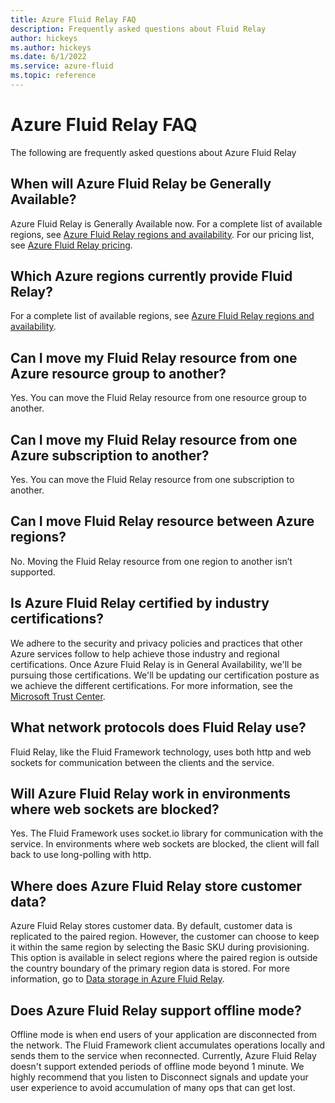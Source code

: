 ```yaml
---
title: Azure Fluid Relay FAQ
description: Frequently asked questions about Fluid Relay
author: hickeys
ms.author: hickeys
ms.date: 6/1/2022
ms.service: azure-fluid
ms.topic: reference
---
```


# Azure Fluid Relay FAQ

The following are frequently asked questions about Azure Fluid Relay

## When will Azure Fluid Relay be Generally Available?

Azure Fluid Relay is Generally Available now. For a complete list of available regions, see [Azure Fluid Relay regions and availability](https://azure.microsoft.com/global-infrastructure/services/?products=fluid-relay). For our pricing list, see [Azure Fluid Relay pricing](https://azure.microsoft.com/pricing/details/fluid-relay).

## Which Azure regions currently provide Fluid Relay?

For a complete list of available regions, see [Azure Fluid Relay regions and availability](https://azure.microsoft.com/global-infrastructure/services/?products=fluid-relay).

## Can I move my Fluid Relay resource from one Azure resource group to another?

Yes. You can move the Fluid Relay resource from one resource group to another.

## Can I move my Fluid Relay resource from one Azure subscription to another?

Yes. You can move the Fluid Relay resource from one subscription to another.

## Can I move Fluid Relay resource between Azure regions?

No. Moving the Fluid Relay resource from one region to another isn’t supported.

## Is Azure Fluid Relay certified by industry certifications?

We adhere to the security and privacy policies and practices that other Azure services follow to help achieve those industry and regional certifications. Once Azure Fluid Relay is in General Availability, we'll be pursuing those certifications. We'll be updating our certification posture as we achieve the different certifications. For more information, see the [Microsoft Trust Center](https://www.microsoft.com/trust-center).

## What network protocols does Fluid Relay use?

Fluid Relay, like the Fluid Framework technology, uses both http and web sockets for communication between the clients and the service.

## Will Azure Fluid Relay work in environments where web sockets are blocked?

Yes. The Fluid Framework uses socket.io library for communication with the service. In environments where web sockets are blocked, the client will fall back to use long-polling with http.

## Where does Azure Fluid Relay store customer data?

Azure Fluid Relay stores customer data. By default, customer data is replicated to the paired region. However, the customer can choose to keep it within the same region by selecting the Basic SKU during provisioning. This option is available in select regions where the paired region is outside the country boundary of the primary region data is stored. For more information, go to [Data storage in Azure Fluid Relay](../concepts/data-storage.md).

## Does Azure Fluid Relay support offline mode?

Offline mode is when end users of your application are disconnected from the network. The Fluid Framework client accumulates operations locally and sends them to the service when reconnected. Currently, Azure Fluid Relay doesn't support extended periods of offline mode beyond 1 minute. We highly recommend that you listen to Disconnect signals and update your user experience to avoid accumulation of many ops that can get lost.

